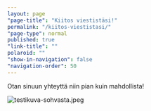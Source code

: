 ```yaml
---
layout: page
"page-title": "Kiitos viestistäsi!"
permalink: "/kiitos-viestistasi/"
"page-type": normal
published: true
"link-title": ""
polaroid: ""
"show-in-navigation": false
"navigation-order": 50
---
```




Otan sinuun yhteyttä niin pian kuin mahdollista!

![testikuva-sohvasta.jpeg]({{site.baseurl}}/uploaded-images/testikuva-sohvasta.jpeg)